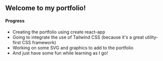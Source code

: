 ## Welcome to my portfolio!

#### Progress
- Creating the portfolio using create react-app
- Going to integrate the use of Tailwind CSS (because it's a great utility-first CSS framework)
- Working on some SVG and graphics to add to the portfolio
- And just have some fun while learning as I go!